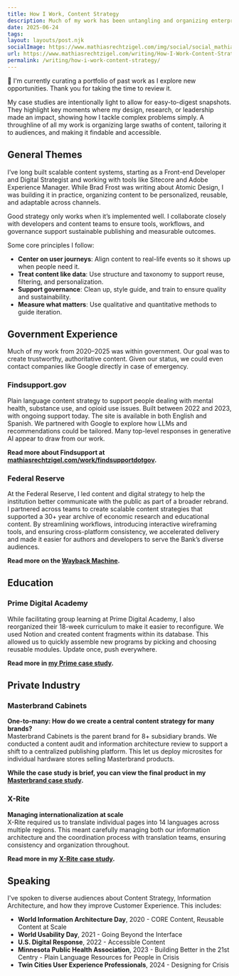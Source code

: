 ```yaml
---
title: How I Work, Content Strategy
description: Much of my work has been untangling and organizing enterprise content strategies. From Government to Fortune 500, making sure that content is clear, easy to understand, and meets your readers where they are at is always a winning strategy. I mix it up with my experience as a developer who understands how to implement some neat technical content strategies as well!
date: 2025-06-24
tags:
layout: layouts/post.njk
socialImage: https://www.mathiasrechtzigel.com/img/social/social_mathias_rechtzigel.png
url: https://www.mathiasrechtzigel.com/writing/How-I-Work-Content-Strategy
permalink: /writing/how-i-work-content-strategy/
---
```

<p class="note-p">👋 I'm currently curating a portfolio of past work as I explore new opportunities. Thank you for taking the time to review it.</p>


<p class="lead-p">
    My case studies are intentionally light to allow for easy-to-digest snapshots. They highlight key moments where my design, research, or leadership made an impact, showing how I tackle complex problems simply. A throughline of all my work is organizing large swaths of content, tailoring it to audiences, and making it findable and accessible.
</p>

## General Themes
I’ve long built scalable content systems, starting as a Front-end Developer and Digital Strategist and working with tools like Sitecore and Adobe Experience Manager. While Brad Frost was writing about Atomic Design, I was building it in practice, organizing content to be personalized, reusable, and adaptable across channels.

Good strategy only works when it’s implemented well. I collaborate closely with developers and content teams to ensure tools, workflows, and governance support sustainable publishing and measurable outcomes.

Some core principles I follow:

* **Center on user journeys**: Align content to real-life events so it shows up when people need it.  
* **Treat content like data**: Use structure and taxonomy to support reuse, filtering, and personalization.  
* **Support governance**: Clean up, style guide, and train to ensure quality and sustainability.  
* **Measure what matters**: Use qualitative and quantitative methods to guide iteration.


## Government Experience
Much of my work from 2020–2025 was within government. Our goal was to create trustworthy, authoritative content. Given our status, we could even contact companies like Google directly in case of emergency.

### Findsupport.gov
Plain language content strategy to support people dealing with mental health, substance use, and opioid use issues. Built between 2022 and 2023, with ongoing support today. The site is available in both English and Spanish. We partnered with Google to explore how LLMs and recommendations could be tailored. Many top-level responses in generative AI appear to draw from our work.  


**Read more about Findsupport at [mathiasrechtzigel.com/work/findsupportdotgov](https://mathiasrechtzigel.com/work/findsupportdotgov/).**

### Federal Reserve
At the Federal Reserve, I led content and digital strategy to help the institution better communicate with the public as part of a broader rebrand. I partnered across teams to create scalable content strategies that supported a 30+ year archive of economic research and educational content. By streamlining workflows, introducing interactive wireframing tools, and ensuring cross-platform consistency, we accelerated delivery and made it easier for authors and developers to serve the Bank’s diverse audiences.  

**Read more on the [Wayback Machine](https://web.archive.org/web/20211202085335/https://mathiasrechtzigel.com/work/federal-reserve/).**

## Education

### Prime Digital Academy
While facilitating group learning at Prime Digital Academy, I also reorganized their 18-week curriculum to make it easier to reconfigure. We used Notion and created content fragments within its database. This allowed us to quickly assemble new programs by picking and choosing reusable modules. Update once, push everywhere.

**Read more in [my Prime case study](https://mathiasrechtzigel.com/work/prime-digital-academy/#improving-the-content-strategy-for-prime's-curriculum).**

## Private Industry

### Masterbrand Cabinets
**One-to-many: How do we create a central content strategy for many brands?**  
Masterbrand Cabinets is the parent brand for 8+ subsidiary brands. We conducted a content audit and information architecture review to support a shift to a centralized publishing platform. This let us deploy microsites for individual hardware stores selling Masterbrand products.

**While the case study is brief, you can view the final product in my [Masterbrand case study](https://mathiasrechtzigel.com/work/masterbrand).**

### X-Rite
**Managing internationalization at scale**  
X-Rite required us to translate individual pages into 14 languages across multiple regions. This meant carefully managing both our information architecture and the coordination process with translation teams, ensuring consistency and organization throughout.

**Read more in my [X-Rite case study](https://mathiasrechtzigel.com/work/x-rite/).**

## Speaking
I've spoken to diverse audiences about Content Strategy, Information Architecture, and how they improve Customer Experience. This includes:

* **World Information Architecture Day**, 2020 - CORE Content, Reusable Content at Scale
* **World Usability Day**, 2021 - Going Beyond the Interface
* **U.S. Digital Response**, 2022 - Accessible Content
* **Minnesota Public Health Association**, 2023 - Building Better in the 21st Centry - Plain Language Resources for People in Crisis
* **Twin Cities User Experience Professionals**, 2024 - Designing for Crisis
